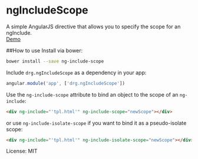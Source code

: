 ngIncludeScope
================

A simple AngularJS directive that allows you to specify the scope for an ngInclude.  
[Demo](http://plnkr.co/edit/eLHiDcfxs7d32uIlKMOl?p=preview)

##How to use
Install via bower: 
```bash
bower install --save ng-include-scope
```
Include `drg.ngIncludeScope` as a dependency in your app: 
```javascript
angular.module('app', ['drg.ngIncludeScope'])
```
Use the `ng-include-scope` attribute to bind an object to the scope of an `ng-include`:
```html
<div ng-include="'tpl.html'" ng-include-scope="newScope"></div>
```
or use `ng-include-isolate-scope` if you want to bind it as a pseudo-isolate scope:
```html
<div ng-include="'tpl.html'" ng-include-isolate-scope="newScope"></div>
```

License: MIT
